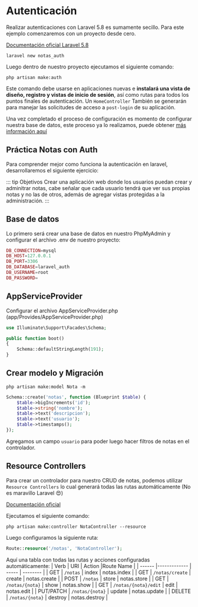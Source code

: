 # Autenticación
Realizar autenticaciones con Laravel 5.8 es sumamente secillo. Para este ejemplo comenzaremos con un proyecto desde cero.

[Documentación oficial Laravel 5.8](https://laravel.com/docs/5.8/authentication)

```
laravel new notas_auth
```

Luego dentro de nuestro proyecto ejecutamos el siguiente comando:

```
php artisan make:auth
```
Este comando debe usarse en aplicaciones nuevas e **instalará una vista de diseño, registro y vistas de inicio de sesión**, así como rutas para todos los puntos finales de autenticación. Un `HomeController` También se generarán para manejar las solicitudes de acceso a `post-login` de su aplicación.

Una vez completado el proceso de configuración es momento de configurar nuestra base de datos, este proceso ya lo realizamos, puede obtener [más información aquí](/bases-datos/#configurar-conexion)

## Práctica Notas con Auth
Para comprender mejor como funciona la autenticación en laravel, desarrollaremos el siguiente ejercicio:

::: tip Objetivos
Crear una aplicación web donde los usuarios puedan crear y adminitrar notas, cabe señalar que cada usuario tendrá que ver sus propias notas y no las de otros, además de agregar vistas protegidas a la administración.
:::

## Base de datos
Lo primero será crear una base de datos en nuestro PhpMyAdmin y configurar el archivo .env de nuestro proyecto:

```php
DB_CONNECTION=mysql
DB_HOST=127.0.0.1
DB_PORT=3306
DB_DATABASE=laravel_auth
DB_USERNAME=root
DB_PASSWORD=
```

## AppServiceProvider
Configurar el archivo AppServiceProvider.php (app/Provides/AppServiceProvider.php)
```php
use Illuminate\Support\Facades\Schema;

public function boot()
{
    Schema::defaultStringLength(191);
}
```

## Crear modelo y Migración
```
php artisan make:model Nota -m
```

```php
Schema::create('notas', function (Blueprint $table) {
    $table->bigIncrements('id');
    $table->string('nombre');
    $table->text('descripcion');
    $table->text('usuario');
    $table->timestamps();
});
```
Agregamos un campo `usuario` para poder luego hacer filtros de notas en el controlador.

## Resource Controllers
Para crear un controlador para nuestro CRUD de notas, podemos utilizar `Resource Controllers` lo cual generará todas las rutas automáticamente (No es maravillo Laravel :heart_eyes:)

[Documentación oficial](https://laravel.com/docs/5.8/controllers#resource-controllers)

Ejecutamos el siguiente comando:
```
php artisan make:controller NotaController --resource
```

Luego configuramos la siguiente ruta:
```php
Route::resource('/notas', 'NotaController');
```

Aquí una tabla con todas las rutas y acciones configuradas automáticamente:
| Verb      | URI                  | Action  |Route Name      |
| ------    |-------------         | -----   | --------       |
| GET       | `/notas`             | index   |  notas.index   |
| GET       | `/notas/create`      | create  |  notas.create  |
| POST      | `/notas`             | store   |  notas.store   |
| GET       | `/notas/{nota}`      | show    |  notas.show    |
| GET       | `/notas/{nota}/edit` | edit    |  notas.edit    |
| PUT/PATCH | `/notas/{nota}`      | update  |  notas.update  |
| DELETE    | `/notas/{nota}`      | destroy |  notas.destroy |
